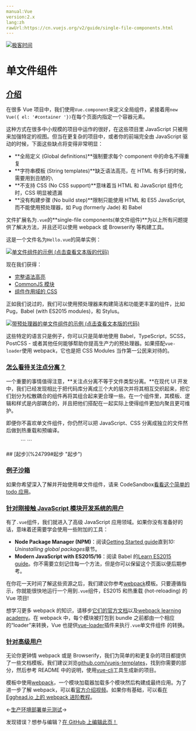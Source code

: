 ```yaml
---
manual:Vue
version:2.x
lang:zh
rawUrl:https://cn.vuejs.org/v2/guide/single-file-components.html
---
```


[![极客时间](%24789.gif "")](%24797     "")

# 单文件组件

## [介绍](%24799#介绍 "介绍")<a name="介绍"></a>


在很多 Vue 项目中，我们使用`Vue.component`来定义全局组件，紧接着用`new Vue({ el: '#container '})`在每个页面内指定一个容器元素。



这种方式在很多中小规模的项目中运作的很好，在这些项目里 JavaScript 只被用来加强特定的视图。但当在更复杂的项目中，或者你的前端完全由 JavaScript 驱动的时候，下面这些缺点将变得非常明显：


* **全局定义 (Global definitions)**强制要求每个 component 中的命名不得重复
* **字符串模板 (String templates)**缺乏语法高亮，在 HTML 有多行的时候，需要用到丑陋的`\`
* **不支持 CSS (No CSS support)**意味着当 HTML 和 JavaScript 组件化时，CSS 明显被遗漏
* **没有构建步骤 (No build step)**限制只能使用 HTML 和 ES5 JavaScript, 而不能使用预处理器，如 Pug (formerly Jade) 和 Babel


文件扩展名为`.vue`的**single-file components(单文件组件)**为以上所有问题提供了解决方法，并且还可以使用 webpack 或 Browserify 等构建工具。



这是一个文件名为`Hello.vue`的简单实例：



[![单文件组件的示例 (点击查看文本版的代码)](%24826.png "")](%24829     "")



现在我们获得：


* [完整语法高亮](%24830     "")
* [CommonJS 模块](%24831     "")
* [组件作用域的 CSS](%24832     "")


正如我们说过的，我们可以使用预处理器来构建简洁和功能更丰富的组件，比如 Pug，Babel (with ES2015 modules)，和 Stylus。



[![带预处理器的单文件组件的示例 (点击查看文本版的代码)](%24827.png "")](%24833     "")



这些特定的语言只是例子，你可以只是简单地使用 Babel，TypeScript，SCSS，PostCSS - 或者其他任何能够帮助你提高生产力的预处理器。如果搭配`vue-loader`使用 webpack，它也是把 CSS Modules 当作第一公民来对待的。


### [怎么看待关注点分离？](%24799#怎么看待关注点分离？ "怎么看待关注点分离？")<a name="怎么看待关注点分离？"></a>


一个重要的事情值得注意，**关注点分离不等于文件类型分离。**在现代 UI 开发中，我们已经发现相比于把代码库分离成三个大的层次并将其相互交织起来，把它们划分为松散耦合的组件再将其组合起来更合理一些。在一个组件里，其模板、逻辑和样式是内部耦合的，并且把他们搭配在一起实际上使得组件更加内聚且更可维护。



即便你不喜欢单文件组件，你仍然可以把 JavaScript、CSS 分离成独立的文件然后做到热重载和预编译。

<figure>```
<!-- my-component.vue --><template>  <div>This will be pre-compiled</div></template><script src="./my-component.js"></script><style src="./my-component.css"></style>
``` 

</figure>
## [起步](%24799#起步 "起步")<a name="起步"></a>

### [例子沙箱](%24799#例子沙箱 "例子沙箱")<a name="例子沙箱"></a>


如果你希望深入了解并开始使用单文件组件，请来 CodeSandbox[看看这个简单的 todo 应用](%24837     "")。


### [针对刚接触 JavaScript 模块开发系统的用户](%24799#针对刚接触-JavaScript-模块开发系统的用户 "针对刚接触 JavaScript 模块开发系统的用户")<a name="针对刚接触-JavaScript-模块开发系统的用户"></a>


有了`.vue`组件，我们就进入了高级 JavaScript 应用领域。如果你没有准备好的话，意味着还需要学会使用一些附加的工具：


* **Node Package Manager (NPM)**：阅读[Getting Started guide](%24839     "")直到<em>10: Uninstalling global packages</em>章节。
* **Modern JavaScript with ES2015/16**：阅读 Babel 的[Learn ES2015 guide](%2412     "")。你不需要立刻记住每一个方法，但是你可以保留这个页面以便后期参考。


在你花一天时间了解这些资源之后，我们建议你参考[webpack](%24840     "")模板。只要遵循指示，你就能很快地运行一个用到`.vue`组件，ES2015 和热重载 (hot-reloading) 的 Vue 项目!



想学习更多 webpack 的知识，请移步[它们的官方文档](%24841     "")以及[webpack learning academy](%24842     "")。在 webpack 中，每个模块被打包到 bundle 之前都由一个相应的“loader”来转换，Vue 也提供[vue-loader](%24843     "")插件来执行`.vue`单文件组件 的转换。


### [针对高级用户](%24799#针对高级用户 "针对高级用户")<a name="针对高级用户"></a>


无论你更钟情 webpack 或是 Browserify，我们为简单的和更复杂的项目都提供了一些文档模板。我们建议浏览[github.com/vuejs-templates](%24845     "")，找到你需要的部分，然后参考 README 中的说明，使用[vue-cli](%24846     "")工具生成新的项目。



模板中使用[webpack](%1019     "")，一个模块加载器加载多个模块然后构建成最终应用。为了进一步了解 webpack，可以看[官方介绍视频](%24847     "")。如果你有基础，可以看[在 Egghead.io 上的 webpack 进阶教程](%24848     "")。

←[生产环境部署](%24849     "")[单元测试](%24850     "")→

发现错误？想参与编辑？[在 GitHub 上编辑此页！](%24851     "")

